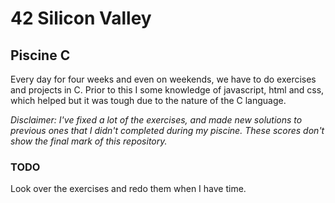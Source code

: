 # 42 Silicon Valley

## Piscine C

Every day for four weeks and even on weekends, we have to do exercises and
projects in C. Prior to this I some knowledge of javascript, html and css,
which helped but it was tough due to the nature of the C language.

*Disclaimer: I've fixed a lot of the exercises, and made new solutions
to previous ones that I didn't completed during my piscine.
These scores don't show the final mark of this repository.*

### TODO
  Look over the exercises and redo them 
  when I have time.
